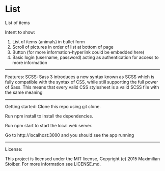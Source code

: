 # List
List of items

Intent to show:
1. List of items (animals) in bullet form
2. Scroll of pictures in order of list at bottom of page
3. Button (for more information-hyperlink could be embedded here)
4. Basic login (username, password) acting as authentication for access to more information  

______________________

Features:
SCSS: Sass 3 introduces a new syntax known as SCSS which is fully compatible with the syntax of CSS, while still supporting the full power of Sass. This means that every valid CSS stylesheet is a valid SCSS file with the same meaning

______________________

Getting started:
Clone this repo using git clone.

Run npm install to install the dependencies.

Run npm start to start the local web server.

Go to http://localhost:3000 and you should see the app running

______________________
License: 

This project is licensed under the MIT license, Copyright (c) 2015 Maximilian Stoiber. For more information see LICENSE.md.
